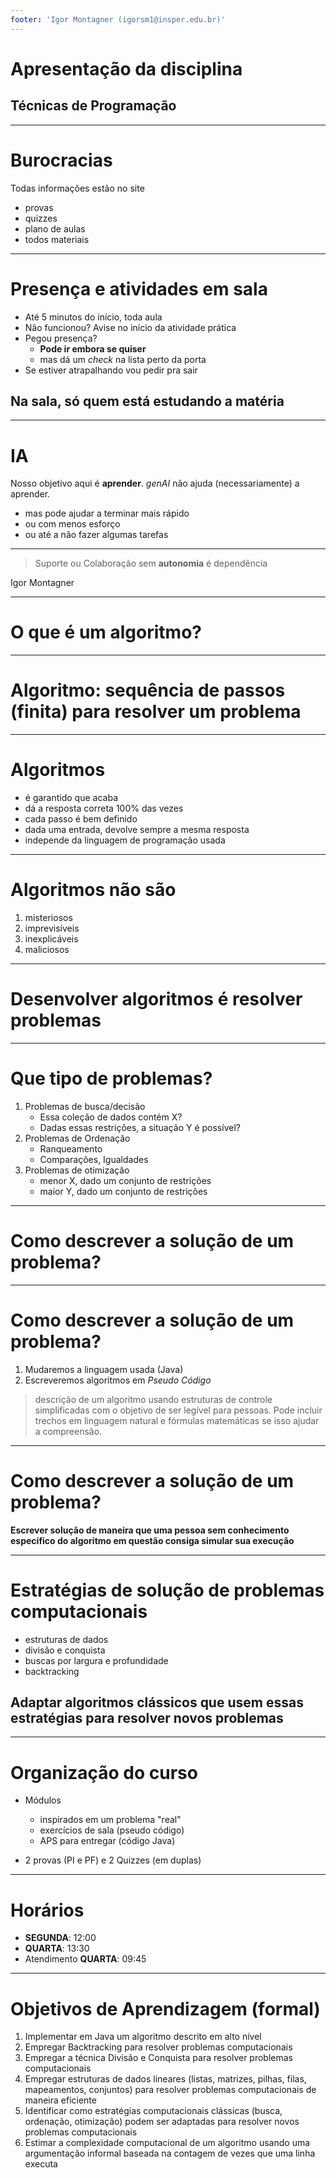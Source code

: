 ```yaml
---
footer: 'Igor Montagner (igorsm1@insper.edu.br)'
---
```


<!-- _class: front -->

# Apresentação da disciplina

## Técnicas de Programação

--------

# Burocracias

Todas informações estão no site

- provas
- quizzes
- plano de aulas
- todos materiais

----------------

# Presença e atividades em sala

- Até 5 minutos do início, toda aula
- Não funcionou? Avise no início da atividade prática
- Pegou presença?
  - **Pode ir embora se quiser**
  - mas dá um *check* na lista perto da porta
- Se estiver atrapalhando vou pedir pra sair

## Na sala, só quem está estudando a matéria

-------------------

# IA

Nosso objetivo aqui é **aprender**. *genAI* não ajuda (necessariamente) a aprender.

- mas pode ajudar a terminar mais rápido
- ou com menos esforço
- ou até a não fazer algumas tarefas


----------------------

<!-- _class: quote -->

> Suporte ou Colaboração sem **autonomia** é dependência

Igor Montagner

----------------------

<!-- _class: front -->

# O que é um algoritmo?

--------

<!-- _class: front -->

# Algoritmo: sequência de passos (finita) para resolver um problema

------

# Algoritmos

- é garantido que acaba
- dá a resposta correta 100% das vezes
- cada passo é bem definido
- dada uma entrada, devolve sempre a mesma resposta
- independe da linguagem de programação usada

--------

# Algoritmos não são

1. misteriosos
2. imprevisíveis
3. inexplicáveis
4. maliciosos

--------

<!-- _class: front -->

# Desenvolver algoritmos é resolver problemas

---------

# Que tipo de problemas?

1. Problemas de busca/decisão
    - Essa coleção de dados contém X?
    - Dadas essas restrições, a situação Y é possível?
2. Problemas de Ordenação
    - Ranqueamento
    - Comparações, Igualdades
3. Problemas de otimização
    - menor X, dado um conjunto de restrições
    - maior Y, dado um conjunto de restrições

----------

# Como descrever a solução de um problema?

----------

# Como descrever a solução de um problema?

1. Mudaremos a linguagem usada (Java)
2. Escreveremos algoritmos em *Pseudo Código*

> descrição de um algoritmo usando estruturas de controle simplificadas com o objetivo de ser legível para pessoas. Pode incluir trechos em linguagem natural e fórmulas matemáticas se isso ajudar a compreensão.

-----

# Como descrever a solução de um problema?

**Escrever solução de maneira que uma pessoa sem conhecimento específico do algoritmo em questão consiga simular sua execução**

------

# Estratégias de solução de problemas computacionais

- estruturas de dados
- divisão e conquista
- buscas por largura e profundidade
- backtracking

## Adaptar algoritmos clássicos que usem essas estratégias para resolver novos problemas

------

# Organização do curso

- Módulos
    - inspirados em um problema "real"
    - exercícios de sala (pseudo código)
    - APS para entregar (código Java)

- 2 provas (PI e PF) e 2 Quizzes (em duplas)

------------------

# Horários

- **SEGUNDA**: 12:00
- **QUARTA**: 13:30
- Atendimento **QUARTA**: 09:45

-----

# Objetivos de Aprendizagem (formal)

1. Implementar em Java um algoritmo descrito em alto nível
2. Empregar Backtracking para resolver problemas computacionais
3. Empregar a técnica Divisão e Conquista para resolver problemas computacionais
4. Empregar estruturas de dados lineares (listas, matrizes, pilhas, filas, mapeamentos, conjuntos) para resolver problemas computacionais de maneira eficiente
5. Identificar como estratégias computacionais clássicas (busca, ordenação, otimização) podem ser adaptadas para resolver novos problemas computacionais
6. Estimar a complexidade computacional de um algoritmo usando uma argumentação informal baseada na contagem de vezes que uma linha executa
